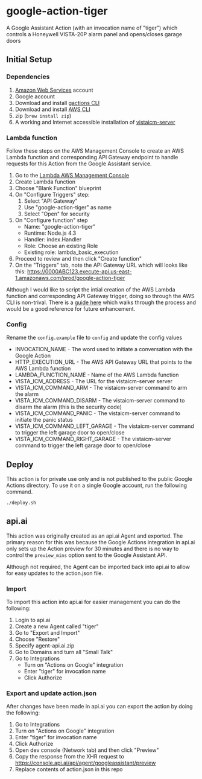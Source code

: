 # google-action-tiger

A Google Assistant Action (with an invocation name of "tiger") which controls a Honeywell VISTA-20P alarm panel and opens/closes garage doors

## Initial Setup

### Dependencies

1. [Amazon Web Services](https://aws.amazon.com) account
2. Google account
3. Download and install [gactions CLI](https://developers.google.com/actions/tools/gactions-cli)
4. Download and install [AWS CLI](http://docs.aws.amazon.com/cli/latest/userguide/installing.html)
5. zip (`brew install zip`)
6. A working and Internet accessible installation of [vistaicm-server](https://github.com/bradyholt/vistaicm-server)

### Lambda function

Follow these steps on the AWS Management Console to create an AWS Lambda function and corresponding API Gateway endpoint to handle requests for this Action from the Google Assistant service.

1. Go to the [Lambda AWS Management Console](https://console.aws.amazon.com/lambda/)
2. Create Lambda function
3. Choose "Blank Function" blueprint
4. On "Configure Triggers" step:
   1. Select "API Gateway"
   2. Use "google-action-tiger" as name
   3. Select "Open" for security
5. On "Configure function" step
   - Name: "google-action-tiger"
   - Runtime: Node.js 4.3
   - Handler: index.Handler
   - Role: Choose an existing Role
   - Existing role: lambda_basic_execution
7. Proceed to review and then click "Create function"
8. On the "Triggers" tab, note the API Gateway URL which will looks like this: https://0000ABC123.execute-api.us-east-1.amazonaws.com/prod/google-action-tiger

Although I would like to script the intial creation of the AWS Lambda function and corresponding API Gateway trigger, doing so through the AWS CLI is non-trival.  There is a [guide here](https://ig.nore.me/2016/03/setting-up-lambda-and-a-gateway-through-the-cli/) which walks through the process and would be a good reference for future enhancement.

### Config

Rename the `config.example` file to `config` and update the config values

- INVOCATION_NAME - The word used to initiate a conversation with the Google Action
- HTTP_EXECUTION_URL - The AWS API Gateway URL that points to the AWS Lambda function
- LAMBDA_FUNCTION_NAME - Name of the AWS Lambda function
- VISTA_ICM_ADDRESS - The URL for the vistaicm-server server
- VISTA_ICM_COMMAND_ARM - The vistaicm-server command to arm the alarm
- VISTA_ICM_COMMAND_DISARM - The vistaicm-server command to disarm the alarm (this is the security code)
- VISTA_ICM_COMMAND_PANIC - The vistaicm-server command to initiate the panic status
- VISTA_ICM_COMMAND_LEFT_GARAGE - The vistaicm-server command to trigger the left garage door to open/close
- VISTA_ICM_COMMAND_RIGHT_GARAGE - The vistaicm-server command to trigger the left garage door to open/close

## Deploy

This action is for private use only and is not published to the public Google Actions directory.  To use it on a single Google account, run the following command.

`./deploy.sh`

## api.ai

This action was originally created as an api.ai Agent and exported.  The primary reason for this was because the Google Actions integration in api.ai only sets up the Action preview for 30 minutes and there is no way to control the `preview_mins` option sent to the Google Assistant API.

Although not required, the Agent can be imported back into api.ai to allow for easy updates to the action.json file.

### Import

To import this action into api.ai for easier management you can do the following:

1. Login to api.ai
2. Create a new Agent called "tiger"
3. Go to "Export and Import"
4. Choose "Restore"
5. Specify agent-api.ai.zip
7. Go to Domains and turn all "Small Talk"
8. Go to Integrations
   - Turn on "Actions on Google" integration
   - Enter "tiger" for invocation name
   - Click Authorize

### Export and update action.json

After changes have been made in api.ai you can export the action by doing the following:

1. Go to Integrations
2. Turn on "Actions on Google" integration
3. Enter "tiger" for invocation name
4. Click Authorize
5. Open dev console (Network tab) and then click "Preview"
6. Copy the response from the XHR request to https://console.api.ai/api/agent/googleassistant/preview
7. Replace contents of action.json in this repo